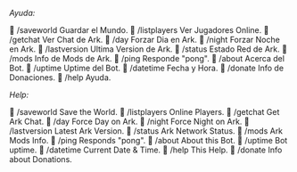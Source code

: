 *Ayuda:*

🔵 /saveworld   Guardar el Mundo.
🔵 /listplayers Ver Jugadores Online.
🔵 /getchat     Ver Chat de Ark.
🔵 /day         Forzar Dia en Ark.
🔵 /night       Forzar Noche en Ark.
🔵 /lastversion Ultima Version de Ark.
🔵 /status      Estado Red de Ark.
🔵 /mods        Info de Mods de Ark.
🔵 /ping        Responde "pong".
🔵 /about       Acerca del Bot.
🔵 /uptime      Uptime del Bot.
🔵 /datetime    Fecha y Hora.
🔵 /donate      Info de Donaciones.
🔵 /help        Ayuda.

*Help:*

🔵 /saveworld   Save the World.
🔵 /listplayers Online Players.
🔵 /getchat     Get Ark Chat.
🔵 /day         Force Day on Ark.
🔵 /night       Force Night on Ark.
🔵 /lastversion Latest Ark Version.
🔵 /status      Ark Network Status.
🔵 /mods        Ark Mods Info.
🔵 /ping        Responds "pong".
🔵 /about       About this Bot.
🔵 /uptime      Bot uptime.
🔵 /datetime    Current Date & Time.
🔵 /help        This Help.
🔵 /donate      Info about Donations.
